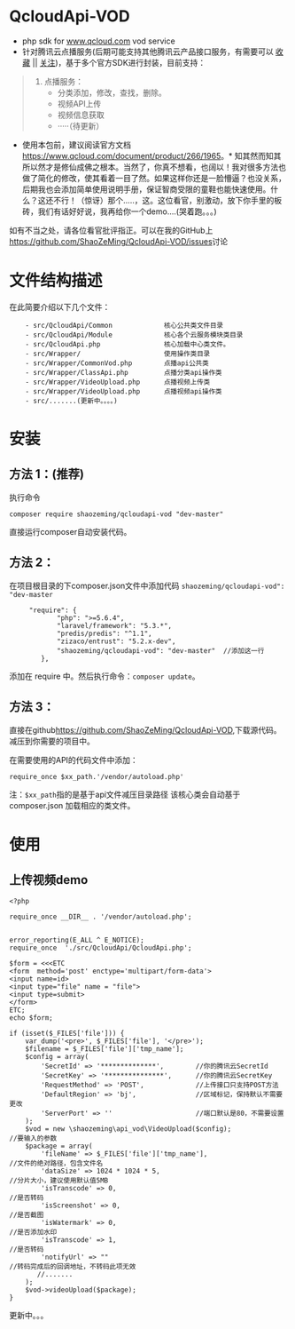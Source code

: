 # QcloudApi-VOD
- php sdk for www.qcloud.com vod service
- 针对腾讯云点播服务(后期可能支持其他腾讯云产品接口服务，有需要可以 [收藏](https://github.com/ShaoZeMing/QcloudApi-VOD/stargazers) || [关注](https://github.com/ShaoZeMing/QcloudApi-VOD/subscription))，基于多个官方SDK进行封装，目前支持：

>    1. 点播服务：
>        - 分类添加，修改，查找，删除。
>        - 视频API上传
>        - 视频信息获取
>        - ·····（待更新）

* 使用本包前，建议阅读官方文档<https://www.qcloud.com/document/product/266/1965>。*
知其然而知其所以然才是修仙成佛之根本。当然了，你真不想看，也阔以！我对很多方法也做了简化的修改，使其看着一目了然。如果这样你还是一脸懵逼？也没关系，后期我也会添加简单使用说明手册，保证智商受限的童鞋也能快速使用。什么？这还不行！（惊讶）那个.....，这。这位看官，别激动，放下你手里的板砖，我们有话好好说，我再给你一个demo....(哭着跑。。。)

如有不当之处，请各位看官批评指正。可以在我的GitHub上<https://github.com/ShaoZeMing/QcloudApi-VOD/issues>讨论

# 文件结构描述

在此简要介绍以下几个文件：

```
    - src/QcloudApi/Common             核心公共类文件目录
    - src/QcloudApi/Module             核心各个云服务模块类目录
    - src/QcloudApi.php                核心加载中心类文件。
    - src/Wrapper/                     使用操作类目录
    - src/Wrapper/CommonVod.php        点播api公共类
    - src/Wrapper/ClassApi.php         点播分类api操作类
    - src/Wrapper/VideoUpload.php      点播视频上传类
    - src/Wrapper/VideoUpload.php      点播视频api操作类
    - src/.......(更新中。。。。)
```

# 安装

## 方法 1：(推荐)
执行命令

   `composer require shaozeming/qcloudapi-vod "dev-master"`

直接运行composer自动安装代码。

## 方法 2：
在项目根目录的下composer.json文件中添加代码 `shaozeming/qcloudapi-vod": "dev-master`
```
     "require": {
            "php": ">=5.6.4",
            "laravel/framework": "5.3.*",
            "predis/predis": "^1.1",
            "zizaco/entrust": "5.2.x-dev",
            "shaozeming/qcloudapi-vod": "dev-master"  //添加这一行
        },
```
添加在 require 中。然后执行命令：`composer update`。

## 方法 3：
直接在github<https://github.com/ShaoZeMing/QcloudApi-VOD>,下载源代码。减压到你需要的项目中。

在需要使用的API的代码文件中添加：

`require_once $xx_path.'/vendor/autoload.php'`

注：`$xx_path`指的是基于api文件减压目录路径
该核心类会自动基于composer.json 加载相应的类文件。

# 使用

## 上传视频demo

```
<?php

require_once __DIR__ . '/vendor/autoload.php';


error_reporting(E_ALL ^ E_NOTICE);
require_once  './src/QcloudApi/QcloudApi.php';

$form = <<<ETC
<form  method='post' enctype='multipart/form-data'>
<input name=id>
<input type="file" name = "file">
<input type=submit>
</form>
ETC;
echo $form;

if (isset($_FILES['file'])) {
    var_dump('<pre>', $_FILES['file'], '</pre>');
    $filename = $_FILES['file']['tmp_name'];
    $config = array(
        'SecretId' => '**************',        //你的腾讯云SecretId
        'SecretKey' => '***************',      //你的腾讯云SecretKey
        'RequestMethod' => 'POST',             //上传接口只支持POST方法
        'DefaultRegion' => 'bj',               //区域标记，保持默认不需要更改
        'ServerPort' => ''                     //端口默认是80，不需要设置
    );
    $vod = new \shaozeming\api_vod\VideoUpload($config);
//要输入的参数
    $package = array(
        'fileName' => $_FILES['file']['tmp_name'],                                              //文件的绝对路径，包含文件名
        'dataSize' => 1024 * 1024 * 5,                                       //分片大小，建议使用默认值5MB
        'isTranscode' => 0,                                                  //是否转码
        'isScreenshot' => 0,                                                 //是否截图
        'isWatermark' => 0,                                                  //是否添加水印
        'isTranscode' => 1,                                                  //是否转码
        'notifyUrl' => ""                                                     //转码完成后的回调地址，不转码此项无效
       //.......
    );
    $vod->videoUpload($package);
}
```

更新中。。。






